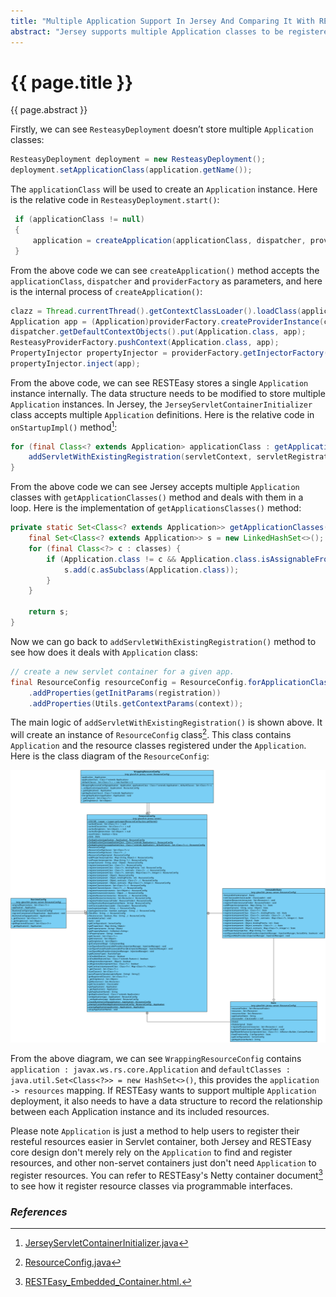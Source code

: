 ```yaml
---
title: "Multiple Application Support In Jersey And Comparing It With RESTEasy Implementation"
abstract: "Jersey supports multiple Application classes to be registered, on the other side currently RESTEasy doesn't support multiple Application classes deployment yet. In this article I'd like to give a brief introduction on Jersey implementation and compare it with RESTEasy current design."
---
```


# {{ page.title }}

{{ page.abstract }}

Firstly, we can see `ResteasyDeployment` doesn’t store multiple `Application` classes:

```java
ResteasyDeployment deployment = new ResteasyDeployment();
deployment.setApplicationClass(application.getName());
```

The `applicationClass` will be used to create an `Application` instance. Here is the relative code in `ResteasyDeployment.start()`:

```java
 if (applicationClass != null)
 {
     application = createApplication(applicationClass, dispatcher, providerFactory);
 }
```

From the above code we can see `createApplication()` method accepts the `applicationClass`, `dispatcher` and `providerFactory` as parameters, and here is the internal process of `createApplication()`:

```java
clazz = Thread.currentThread().getContextClassLoader().loadClass(applicationClass);
Application app = (Application)providerFactory.createProviderInstance(clazz);
dispatcher.getDefaultContextObjects().put(Application.class, app);
ResteasyProviderFactory.pushContext(Application.class, app);
PropertyInjector propertyInjector = providerFactory.getInjectorFactory().createPropertyInjector(clazz, providerFactory);
propertyInjector.inject(app);
```

From the above code, we can see RESTEasy stores a single `Application` instance internally. The data structure needs to be modified to store multiple `Application` instances. In Jersey, the `JerseyServletContainerInitializer` class accepts multiple `Application` definitions. Here is the relative code in `onStartupImpl()` method[^1]:

```java
for (final Class<? extends Application> applicationClass : getApplicationClasses(classes)) {
    addServletWithExistingRegistration(servletContext, servletRegistration, applicationClass, classes);
}
```

From the above code we can see Jersey accepts multiple `Application` classes with `getApplicationClasses()` method and deals with them in a loop. Here is the implementation of `getApplicationsClasses()` method:

```java
private static Set<Class<? extends Application>> getApplicationClasses(final Set<Class<?>> classes) {
    final Set<Class<? extends Application>> s = new LinkedHashSet<>();
    for (final Class<?> c : classes) {
        if (Application.class != c && Application.class.isAssignableFrom(c)) {
            s.add(c.asSubclass(Application.class));
        }
    }

    return s;
}
```

Now we can go back to `addServletWithExistingRegistration()` method to see how does it deals with `Application` class:

```java
// create a new servlet container for a given app.
final ResourceConfig resourceConfig = ResourceConfig.forApplicationClass(clazz, classes)
    .addProperties(getInitParams(registration))
    .addProperties(Utils.getContextParams(context));
```

The main logic of `addServletWithExistingRegistration()` is shown above. It will create an instance of `ResourceConfig` class[^2]. This class contains `Application` and the resource classes registered under the `Application`. Here is the class diagram of the `ResourceConfig`:

![2017-04-10-ResourceConfig.png](https://github.com/liweinan/blogpicbackup/blob/master/data/2017-04-10-ResourceConfig.png)

From the above diagram, we can see `WrappingResourceConfig` contains `application : javax.ws.rs.core.Application` and `defaultClasses : java.util.Set<Class<?>> = new HashSet<>()`, this provides the `application -> resources` mapping. If RESTEasy wants to support multiple `Application` deployment, it also needs to have a data structure to record the relationship between each Application instance and its included resources.

Please note `Application` is just a method to help users to register their resteful resources easier in Servlet container, both Jersey and RESTEasy core design don't merely rely on the `Application` to find and register resources, and other non-servet containers just don't need `Application` to register resources. You can refer to RESTEasy's Netty container document[^3] to see how it register resource classes via programmable interfaces.

### _References_

[^1]: [JerseyServletContainerInitializer.java](https://github.com/jersey/jersey/blob/master/containers/jersey-servlet/src/main/java/org/glassfish/jersey/servlet/init/JerseyServletContainerInitializer.java#L156)

[^2]: [ResourceConfig.java](https://github.com/jersey/jersey/blob/master/core-server/src/main/java/org/glassfish/jersey/server/ResourceConfig.java#L108)

[^3]: [RESTEasy_Embedded_Container.html.](http://docs.jboss.org/resteasy/docs/3.1.2.Final/userguide/html/RESTEasy_Embedded_Container.html#d4e1597)
